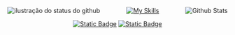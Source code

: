 <p align="center">
<img align='left' src="https://github-readme-stats.vercel.app/api?username=alvwsk&show_icons=true&title_color=FFFFFF&text_color=FFFFFF&icon_color=FFFFFF&bg_color=0D1017&cache_seconds=2300&hide_border=true" alt="ilustração do status do github">
  
<img
        align="right"
        src="https://github-readme-stats.vercel.app/api/top-langs/?username=alvwsk&title_color=FFFFFF&text_color=FFFFFF&icon_color=FFFFFF&bg_color=0D1017&hide_border=true&include_all_commits=true&count_private=true&layout=compact"
        alt="Github Stats"
      />
</p>


<div align="center">
  
[![My Skills](https://skillicons.dev/icons?i=c,cpp,go,python,dotnet,sqlite,git,vscode,clion,linux)](https://skillicons.dev)
</div>

<div align="center">

[![Static Badge](https://img.shields.io/badge/linkedin-black)](https://www.linkedin.com/in/álvaromendes/)
[![Static Badge](https://img.shields.io/badge/instagram-black)](https://www.instagram.com/alvaroumendes/)
</div>
